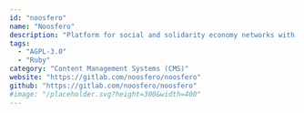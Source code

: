 ```yaml
---
id: "noosfero"
name: "Noosfero"
description: "Platform for social and solidarity economy networks with blog, e-Portfolios, CMS, RSS, thematic discussion, events agenda and collective intelligence for solidarity economy in the same system."
tags:
  - "AGPL-3.0"
  - "Ruby"
category: "Content Management Systems (CMS)"
website: "https://gitlab.com/noosfero/noosfero"
github: "https://gitlab.com/noosfero/noosfero"
#image: "/placeholder.svg?height=300&width=400"
---
```



